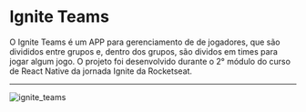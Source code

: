 # Ignite Teams

O Ignite Teams é um APP para gerenciamento de de jogadores, que são divididos entre grupos e, dentro dos grupos, são dividos em times para jogar algum jogo. O projeto foi desenvolvido durante o 2° módulo do curso de React Native da jornada Ignite da Rocketseat.

---

![ignite_teams](https://user-images.githubusercontent.com/84635540/209446952-c9ba00b5-206a-4344-94bb-187451dfe3a4.gif)

